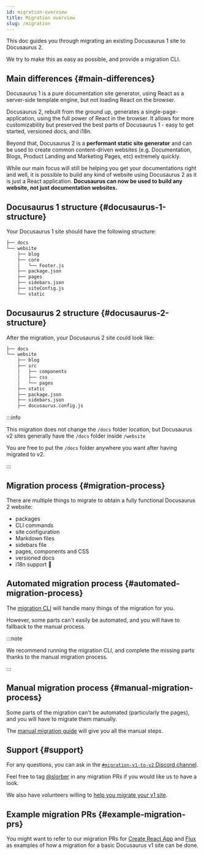 ```yaml
---
id: migration-overview
title: Migration overview
slug: /migration
---
```


This doc guides you through migrating an existing Docusaurus 1 site to Docusaurus 2.

We try to make this as easy as possible, and provide a migration CLI.

## Main differences {#main-differences}

Docusaurus 1 is a pure documentation site generator, using React as a server-side template engine, but not loading React on the browser.

Docusaurus 2, rebuilt from the ground up, generates a single-page-application, using the full power of React in the browser. It allows for more customizability but preserved the best parts of Docusaurus 1 - easy to get started, versioned docs, and i18n.

Beyond that, Docusaurus 2 is a **performant static site generator** and can be used to create common content-driven websites (e.g. Documentation, Blogs, Product Landing and Marketing Pages, etc) extremely quickly.

While our main focus will still be helping you get your documentations right and well, it is possible to build any kind of website using Docusaurus 2 as it is just a React application. **Docusaurus can now be used to build any website, not just documentation websites.**

## Docusaurus 1 structure {#docusaurus-1-structure}

Your Docusaurus 1 site should have the following structure:

```bash
├── docs
└── website
    ├── blog
    ├── core
    │   └── Footer.js
    ├── package.json
    ├── pages
    ├── sidebars.json
    ├── siteConfig.js
    └── static
```

## Docusaurus 2 structure {#docusaurus-2-structure}

After the migration, your Docusaurus 2 site could look like:

```sh
├── docs
└── website
    ├── blog
    ├── src
    │   ├── components
    │   ├── css
    │   └── pages
    ├── static
    ├── package.json
    ├── sidebars.json
    ├── docusaurus.config.js
```

:::info

This migration does not change the `/docs` folder location, but Docusaurus v2 sites generally have the `/docs` folder inside `/website`

You are free to put the `/docs` folder anywhere you want after having migrated to v2.

:::

## Migration process {#migration-process}

There are multiple things to migrate to obtain a fully functional Docusaurus 2 website:

- packages
- CLI commands
- site configuration
- Markdown files
- sidebars file
- pages, components and CSS
- versioned docs
- i18n support 🚧

## Automated migration process {#automated-migration-process}

The [migration CLI](./migration-automated.md) will handle many things of the migration for you.

However, some parts can't easily be automated, and you will have to fallback to the manual process.

:::note

We recommend running the migration CLI, and complete the missing parts thanks to the manual migration process.

:::

## Manual migration process {#manual-migration-process}

Some parts of the migration can't be automated (particularly the pages), and you will have to migrate them manually.

The [manual migration guide](./migration-manual.md) will give you all the manual steps.

## Support {#support}

For any questions, you can ask in the [`#migration-v1-to-v2` Discord channel](https://discord.gg/C3P6CxMMxY).

Feel free to tag [@slorber](https://github.com/slorber) in any migration PRs if you would like us to have a look.

We also have volunteers willing to [help you migrate your v1 site](https://github.com/facebook/docusaurus/issues/1834).

## Example migration PRs {#example-migration-prs}

You might want to refer to our migration PRs for [Create React App](https://github.com/facebook/create-react-app/pull/7785) and [Flux](https://github.com/facebook/flux/pull/471) as examples of how a migration for a basic Docusaurus v1 site can be done.

